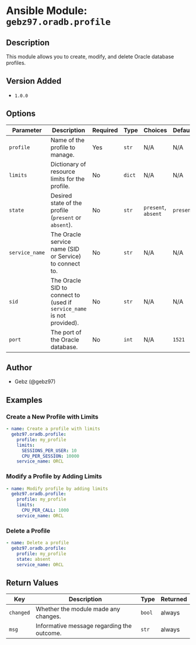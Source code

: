 # Ansible Module: `gebz97.oradb.profile`

## Description

This module allows you to create, modify, and delete Oracle database profiles.

## Version Added

- `1.0.0`

## Options

| Parameter      | Description                                                         | Required | Type   | Choices            | Default   |
|----------------|---------------------------------------------------------------------|----------|--------|--------------------|-----------|
| `profile`      | Name of the profile to manage.                                      | Yes      | `str`  | N/A                | N/A       |
| `limits`       | Dictionary of resource limits for the profile.                      | No       | `dict` | N/A                | N/A       |
| `state`        | Desired state of the profile (`present` or `absent`).               | No       | `str`  | `present`, `absent` | `present` |
| `service_name` | The Oracle service name (SID or Service) to connect to.              | No       | `str`  | N/A                | N/A       |
| `sid`          | The Oracle SID to connect to (used if `service_name` is not provided).| No       | `str`  | N/A                | N/A       |
| `port`         | The port of the Oracle database.                                    | No       | `int`  | N/A                | `1521`    |

## Author

- Gebz (@gebz97)

## Examples

### Create a New Profile with Limits

```yaml
- name: Create a profile with limits
  gebz97.oradb.profile:
    profile: my_profile
    limits:
      SESSIONS_PER_USER: 10
      CPU_PER_SESSION: 10000
    service_name: ORCL
```

### Modify a Profile by Adding Limits

```yaml
- name: Modify profile by adding limits
  gebz97.oradb.profile:
    profile: my_profile
    limits:
      CPU_PER_CALL: 1000
    service_name: ORCL
```

### Delete a Profile

```yaml
- name: Delete a profile
  gebz97.oradb.profile:
    profile: my_profile
    state: absent
    service_name: ORCL
```

## Return Values

| Key       | Description                                | Type    | Returned |
|-----------|--------------------------------------------|---------|----------|
| `changed` | Whether the module made any changes.       | `bool`  | always   |
| `msg`     | Informative message regarding the outcome. | `str`   | always   |